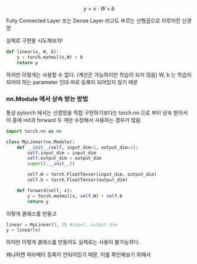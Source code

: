 


$$ y = x \cdot  W + b $$


Fully Connected Layer 또는 Dense Layer 라고도 부르는 선형곱으로 이루어진 신경망

실제로 구현을 시도해보자!

```python
def linear(x, W, b):
	y = torch.matmul(x,W) + b
	return y
```

하지만 이렇게는 사용할 수 없다. (계산은 가능하지만 학습이 되지 않음) 
W, b 는 학습이 되어야 하는 parameter 인데 따로 등록이 되어있지 않기 때문



### nn.Module 에서 상속 받는 방법 ###

통상 pytorch 에서는 신경망을 직접 구현하기보다는 torch.nn 으로 부터 상속 받아서 이 중에 init과 forward 두 개만 수정해서 사용하는 경우가 많음. 

```python
import torch.nn as nn

class MyLinear(nn.Module):
	def __init__(self, input_dim=3, output_dim=2):
		self.input_dim = input_dim
		self.output_dim = output_dim
		super().__init__()

		self.W = torch.FloatTensor(input_dim, output_dim)
		self.b = torch.FloatTensor(output_dim)

	def forward(self, x):
		y = torch.matmul(x, self.W) + self.b
		return y

```

이렇게 클래스를 만들고

```python
linear = MyLinear(3, 2) #input, output dim 
y = linear(x)
```

하지만 이렇게 클래스를 만들어도 실제로는 사용이 불가능하다. 


왜냐하면 파라메터 등록이 안되어있기 때문, 이를 확인해보기 위해서

